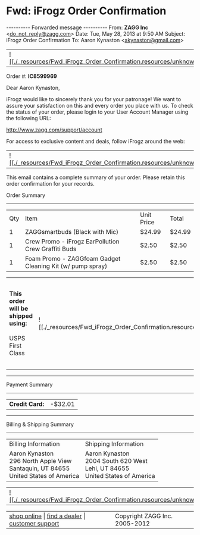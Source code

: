 # Fwd: iFrogz Order Confirmation

\---------- Forwarded message ----------
From: **ZAGG Inc** <[do_not_reply@zagg.com](mailto:do_not_reply@zagg.com)\>
Date: Tue, May 28, 2013 at 9:50 AM
Subject: iFrogz Order Confirmation
To: Aaron Kynaston <[akynaston@gmail.com](mailto:akynaston@gmail.com)\>

|     |     |     |     |     |
| --- | --- | --- | --- | --- |
| [![[./_resources/Fwd_iFrogz_Order_Confirmation.resources/unknown_filename.8.gif]]](http://www.zagg.com/ifrogz) | ![[./_resources/Fwd_iFrogz_Order_Confirmation.resources/unknown_filename.9.gif]] | [![[./_resources/Fwd_iFrogz_Order_Confirmation.resources/unknown_filename.4.gif]]](http://www.facebook.com/ifrogz) | [![[./_resources/Fwd_iFrogz_Order_Confirmation.resources/unknown_filename.gif]]](http://twitter.com/ifrogz) | ![[./_resources/Fwd_iFrogz_Order_Confirmation.resources/unknown_filename.2.gif]] |

Order #: **IC8599969**

Dear Aaron Kynaston,

iFrogz would like to sincerely thank you for your patronage! We want to assure your satisfaction on this and every order you place with us. To check the status of your order, please login to your User Account Manager using the following URL:

<http://www.zagg.com/support/account>

For access to exclusive content and deals, follow iFrogz around the web:

|     |     |     |
| --- | --- | --- |
| [![[./_resources/Fwd_iFrogz_Order_Confirmation.resources/unknown_filename.7.jpeg]]](http://www.facebook.com/ifrogz) | [![[./_resources/Fwd_iFrogz_Order_Confirmation.resources/unknown_filename.10.jpeg]]](http://twitter.com/ifrogz) | [![[./_resources/Fwd_iFrogz_Order_Confirmation.resources/unknown_filename.3.jpeg]]](http://www.youtube.com/user/TheOfficialiFrogz) |

This email contains a complete summary of your order. Please retain this order confirmation for your records.

Order Summary

* * *

|     |     |     |     |
| --- | --- | --- | --- |
| Qty | Item | Unit Price | Total |
| 1   | ZAGGsmartbuds (Black with Mic) | $24.99 | $24.99 |
| 1   | Crew Promo - iFrogz EarPollution Crew Graffiti Buds | $2.50 | $2.50 |
| 1   | Foam Promo - ZAGGfoam Gadget Cleaning Kit (w/ pump spray) | $2.50 | $2.50 |

|     |     |     |     |     |
| --- | --- | --- | --- | --- |
| **This order will be shipped using:**<br><br>USPS First Class | ![[./_resources/Fwd_iFrogz_Order_Confirmation.resources/unknown_filename.5.jpeg]] | Leaves our warehouse:<br><br>Jun 18th | Subtotal<br><br>Shipping<br><br>Tax<br><br>Grand Total | * * *<br><br>$29.99<br><br>$0.00<br><br>$2.02<br><br>* * *<br><br>$32.01 |

* * *

Payment Summary

* * *

|     |     |
| --- | --- |
| **Credit Card:** | \-$32.01 |

* * *

Billing & Shipping Summary

* * *

|     |     |
| --- | --- |
| Billing Information | Shipping Information |
| Aaron Kynaston<br>296 North Apple View<br>Santaquin, UT 84655<br>United States of America | Aaron Kynaston<br>2004 South 620 West<br>Lehi, UT 84655<br>United States of America |

|     |     |
| --- | --- |
| [![[./_resources/Fwd_iFrogz_Order_Confirmation.resources/unknown_filename.1.jpeg]]](http://www.zagg.com/ifrogz/cases/apple-iphone-4/breeze-cases-covers) | [![[./_resources/Fwd_iFrogz_Order_Confirmation.resources/unknown_filename.6.jpeg]]](http://www.zagg.com/ifrogz/accessories/boost-external-speaker-audio-smartphone) |

|     |     |
| --- | --- |
| [shop online](http://www.zagg.com/ifrogz/) \| [find a dealer](http://www.zagg.com/sellzagg/retail_locations/index.php) \| [customer support](http://www.zagg.com/support/contact.php) | Copyright ZAGG Inc. 2005-2012 |
